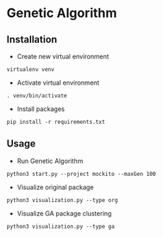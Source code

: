 # Genetic Algorithm

## Installation
* Create new virtual environment
```
virtualenv venv
```

* Activate virtual environment
```
. venv/bin/activate
```

* Install packages
```
pip install -r requirements.txt
```



## Usage
* Run Genetic Algorithm
```
python3 start.py --project mockito --maxGen 100
```

* Visualize original package
```
python3 visualization.py --type org 
```
* Visualize GA package clustering
```
python3 visualization.py --type ga 
```